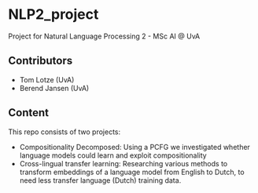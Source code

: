 # NLP2_project
Project for Natural Language Processing 2 - MSc AI @ UvA

## Contributors
- Tom Lotze (UvA)
- Berend Jansen (UvA)

## Content
This repo consists of two projects:
- Compositionality Decomposed: Using a PCFG we investigated whether language models could learn and exploit compositionality
- Cross-lingual transfer learning: Researching various methods to transform embeddings of a language model from English to Dutch, to need less transfer language (Dutch) training data. 
